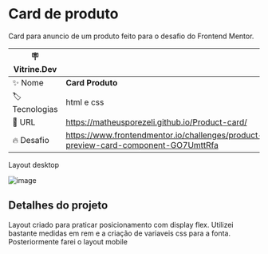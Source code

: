 # Card de produto

Card para anuncio de um produto feito para o desafio do Frontend Mentor.

| :placard: Vitrine.Dev |     |
| -------------  | --- |
| :sparkles: Nome        | **Card Produto**
| :label: Tecnologias | html e css
| :rocket: URL         | https://matheusporezeli.github.io/Product-card/
| :fire: Desafio     | https://www.frontendmentor.io/challenges/product-preview-card-component-GO7UmttRfa

Layout desktop

![image](https://user-images.githubusercontent.com/112051389/233900654-fb938f40-aedc-4874-b4f7-a9c7e85f508d.png#vitrinedev)


## Detalhes do projeto

Layout criado para praticar posicionamento com display flex.
Utilizei bastante medidas em rem e a criação de variaveis css para a fonta.
Posteriormente farei o layout mobile
